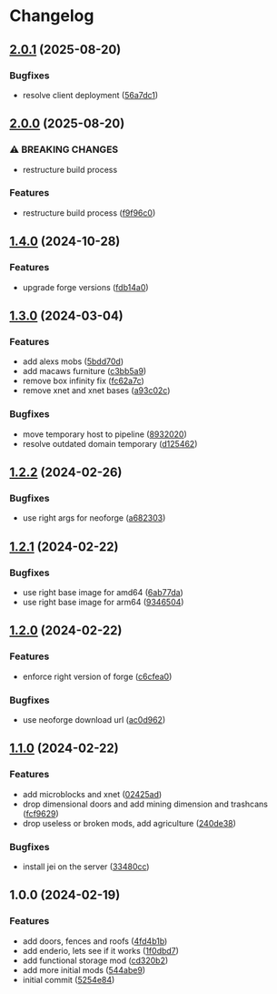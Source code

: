 # Changelog

## [2.0.1](https://github.com/crafthippie/grimson/compare/v2.0.0...v2.0.1) (2025-08-20)


### Bugfixes

* resolve client deployment ([56a7dc1](https://github.com/crafthippie/grimson/commit/56a7dc1f88e87807e394894ae716dfef4ee2a1f5))

## [2.0.0](https://github.com/crafthippie/grimson/compare/v1.4.0...v2.0.0) (2025-08-20)


### ⚠ BREAKING CHANGES

* restructure build process

### Features

* restructure build process ([f9f96c0](https://github.com/crafthippie/grimson/commit/f9f96c0f007d1825b88b3744d9e610426cd08f18))

## [1.4.0](https://github.com/crafthippie/grimson/compare/v1.3.0...v1.4.0) (2024-10-28)


### Features

* upgrade forge versions ([fdb14a0](https://github.com/crafthippie/grimson/commit/fdb14a07a4111df78ecda896b4638b0d0a2f4c2f))

## [1.3.0](https://github.com/crafthippie/grimson/compare/v1.2.2...v1.3.0) (2024-03-04)


### Features

* add alexs mobs ([5bdd70d](https://github.com/crafthippie/grimson/commit/5bdd70dd730a2c0dee2f4a6eac037ce4575dd1f6))
* add macaws furniture ([c3bb5a9](https://github.com/crafthippie/grimson/commit/c3bb5a9da3b432d295db979f1485fe7233aa9be7))
* remove box infinity fix ([fc62a7c](https://github.com/crafthippie/grimson/commit/fc62a7ce70a75438a04d962335330eaaa724bdec))
* remove xnet and xnet bases ([a93c02c](https://github.com/crafthippie/grimson/commit/a93c02c9ece3011c094cb892b87181f1c9f5d36f))


### Bugfixes

* move temporary host to pipeline ([8932020](https://github.com/crafthippie/grimson/commit/8932020723b016fa27ea0812daf5d88d00329f0d))
* resolve outdated domain temporary ([d125462](https://github.com/crafthippie/grimson/commit/d125462695bddde2e2dc2e7dde19f5d23e305262))

## [1.2.2](https://github.com/crafthippie/grimson/compare/v1.2.1...v1.2.2) (2024-02-26)


### Bugfixes

* use right args for neoforge ([a682303](https://github.com/crafthippie/grimson/commit/a682303a8dfe30195ca786136f1cfd8e8e1a4745))

## [1.2.1](https://github.com/crafthippie/grimson/compare/v1.2.0...v1.2.1) (2024-02-22)


### Bugfixes

* use right base image for amd64 ([6ab77da](https://github.com/crafthippie/grimson/commit/6ab77dade23dd89c7d1bd1648727c6c525eeb39e))
* use right base image for arm64 ([9346504](https://github.com/crafthippie/grimson/commit/9346504477a7ddc11e105badd97dc55bf93bb127))

## [1.2.0](https://github.com/crafthippie/grimson/compare/v1.1.0...v1.2.0) (2024-02-22)


### Features

* enforce right version of forge ([c6cfea0](https://github.com/crafthippie/grimson/commit/c6cfea025e92fa048641564139b53bd2efbfb9ce))


### Bugfixes

* use neoforge download url ([ac0d962](https://github.com/crafthippie/grimson/commit/ac0d962fc5909dbe1c5c16314452edcce56cc1ec))

## [1.1.0](https://github.com/crafthippie/grimson/compare/v1.0.0...v1.1.0) (2024-02-22)


### Features

* add microblocks and xnet ([02425ad](https://github.com/crafthippie/grimson/commit/02425ad1913bfcd94329401959e67fd1aebd3297))
* drop dimensional doors and add mining dimension and trashcans ([fcf9629](https://github.com/crafthippie/grimson/commit/fcf9629364fef69628f77bf2a7f41fce235a97f3))
* drop useless or broken mods, add agriculture ([240de38](https://github.com/crafthippie/grimson/commit/240de3850298c19f7535786744413a73f12cfe48))


### Bugfixes

* install jei on the server ([33480cc](https://github.com/crafthippie/grimson/commit/33480ccc09e77de50d306607982af3d8044cae5c))

## 1.0.0 (2024-02-19)


### Features

* add doors, fences and roofs ([4fd4b1b](https://github.com/crafthippie/grimson/commit/4fd4b1bcc3966724a56aa5902bf8c10f84dd2edc))
* add enderio, lets see if it works ([1f0dbd7](https://github.com/crafthippie/grimson/commit/1f0dbd777d7b542e0ad6d824c3f0b54509fc8f04))
* add functional storage mod ([cd320b2](https://github.com/crafthippie/grimson/commit/cd320b21895a2932230cec93842c2511da45f345))
* add more initial mods ([544abe9](https://github.com/crafthippie/grimson/commit/544abe9fb6c855289ab09d87969469405bf51441))
* initial commit ([5254e84](https://github.com/crafthippie/grimson/commit/5254e8436d7de90023df1139bbaf40a9578dccce))
